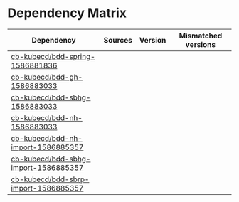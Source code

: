 # Dependency Matrix

Dependency | Sources | Version | Mismatched versions
---------- | ------- | ------- | -------------------
[cb-kubecd/bdd-spring-1586881836](https://github.com/cb-kubecd/bdd-spring-1586881836.git) |  | []() | 
[cb-kubecd/bdd-gh-1586883033](https://github.com/cb-kubecd/bdd-gh-1586883033.git) |  | []() | 
[cb-kubecd/bdd-sbhg-1586883033](https://github.com/cb-kubecd/bdd-sbhg-1586883033.git) |  | []() | 
[cb-kubecd/bdd-nh-1586883033](https://github.com/cb-kubecd/bdd-nh-1586883033.git) |  | []() | 
[cb-kubecd/bdd-nh-import-1586885357](https://github.com/cb-kubecd/bdd-nh-import-1586885357.git) |  | []() | 
[cb-kubecd/bdd-sbhg-import-1586885357](https://github.com/cb-kubecd/bdd-sbhg-import-1586885357.git) |  | []() | 
[cb-kubecd/bdd-sbrp-import-1586885357](https://github.com/cb-kubecd/bdd-sbrp-import-1586885357.git) |  | []() | 

